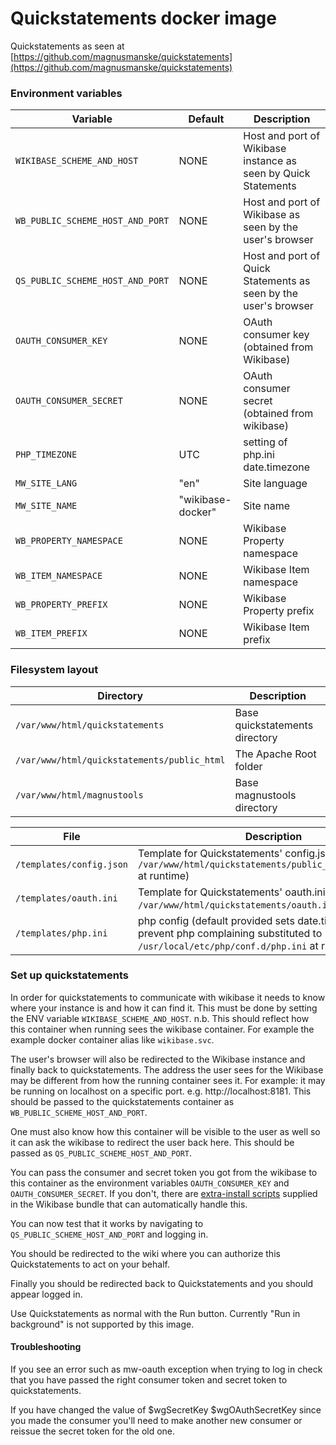 # Quickstatements docker image

Quickstatements as seen at [https://github.com/magnusmanske/quickstatements](https://github.com/magnusmanske/quickstatements)

### Environment variables

Variable                             | Default                  | Description
-------------------------------------|--------------------------|------------
`WIKIBASE_SCHEME_AND_HOST`           | NONE                     | Host and port of Wikibase instance as seen by Quick Statements
`WB_PUBLIC_SCHEME_HOST_AND_PORT`     | NONE                     | Host and port of Wikibase as seen by the user's browser
`QS_PUBLIC_SCHEME_HOST_AND_PORT`     | NONE                     | Host and port of Quick Statements as seen by the user's browser
`OAUTH_CONSUMER_KEY`                 | NONE                     | OAuth consumer key (obtained from Wikibase)
`OAUTH_CONSUMER_SECRET`              | NONE                     | OAuth consumer secret (obtained from wikibase)
`PHP_TIMEZONE`                       | UTC                      | setting of php.ini date.timezone
`MW_SITE_LANG`                       | "en"                     | Site language
`MW_SITE_NAME`                       | "wikibase-docker"        | Site name
`WB_PROPERTY_NAMESPACE`              | NONE                     | Wikibase Property namespace
`WB_ITEM_NAMESPACE`                  | NONE                     | Wikibase Item namespace
`WB_PROPERTY_PREFIX`                 | NONE                     | Wikibase Property prefix
`WB_ITEM_PREFIX`                     | NONE                     | Wikibase Item prefix

### Filesystem layout

Directory                                   | Description                                                                   
--------------------------------------------|-------------------------------------------------------------------------------
`/var/www/html/quickstatements`             | Base quickstatements directory                                                
`/var/www/html/quickstatements/public_html` | The Apache Root folder                                                        
`/var/www/html/magnustools`                 | Base magnustools directory                                                    

File                      | Description                                                                                                                              
------------------------- | ------------------------------------------------------------------------------                                                           
`/templates/config.json`  | Template for Quickstatements' config.json (substituted to `/var/www/html/quickstatements/public_html/config.json` at runtime)            
`/templates/oauth.ini`    | Template for Quickstatements' oauth.ini (substituted to `/var/www/html/quickstatements/oauth.ini` at runtime)                            
`/templates/php.ini`      | php config (default provided sets date.timezone to prevent php complaining substituted to `/usr/local/etc/php/conf.d/php.ini` at runtime)

### Set up quickstatements
In order for quickstatements to communicate with wikibase it needs to know where your instance is and how it can find it. This must be done by setting the ENV variable `WIKIBASE_SCHEME_AND_HOST`. n.b. This should reflect how this container when running sees the wikibase container. For example the example docker container alias like `wikibase.svc`.

The user's browser will also be redirected to the Wikibase instance and finally back to quickstatements. The address the user sees for the Wikibase may be different from how the running container sees it. For example: it may be running on localhost on a specific port. e.g. http://localhost:8181. This should be passed to the quickstatements container as `WB_PUBLIC_SCHEME_HOST_AND_PORT`.

One must also know how this container will be visible to the user as well so it can ask the wikibase to redirect the user back here. This should be passed as `QS_PUBLIC_SCHEME_HOST_AND_PORT`.

You can pass the consumer and secret token you got from the wikibase to this container as the environment variables `OAUTH_CONSUMER_KEY` and `OAUTH_CONSUMER_SECRET`. If you don't, there are [extra-install scripts](../WikibaseBundle/extra-install/QuickStatements.sh) supplied in the Wikibase bundle that can automatically handle this.

You can now test that it works by navigating to `QS_PUBLIC_SCHEME_HOST_AND_PORT` and logging in.

You should be redirected to the wiki where you can authorize this Quickstatements to act on your behalf.

Finally you should be redirected back to Quickstatements and you should appear logged in.

Use Quickstatements as normal with the Run button. Currently "Run in background" is not supported by this image.

#### Troubleshooting
If you see an error such as mw-oauth exception when trying to log in check that you have passed the right consumer token and secret token to quickstatements.

If you have changed the value of $wgSecretKey $wgOAuthSecretKey since you made the consumer you'll need to make another new consumer or reissue the secret token for the old one.
